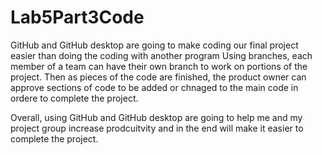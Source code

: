 # Lab5Part3Code
GitHub and GitHub desktop are going to make coding our final project easier than doing the coding with another program
Using branches, each member of a team can have their own branch to work on portions of the project.
Then as pieces of the code are finished, the product owner can approve sections of code to be added or chnaged to the main code in ordere to complete the project.

Overall, using GitHub and GitHub desktop are going to help me and my project group increase prodcuitvity and in the end will make it easier to complete the project.
